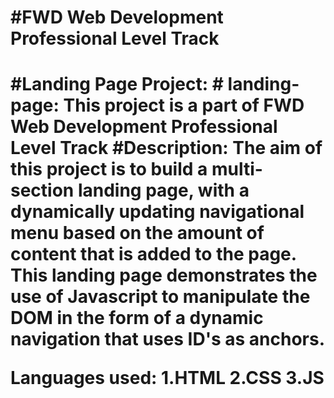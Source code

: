 



<h1 >#FWD Web Development Professional Level Track <h1>
#Landing Page Project:
# landing-page:
This project is a part of FWD Web Development Professional Level Track 
#Description:
The aim of this project is to build a multi-section landing page, with a dynamically updating navigational menu based on the amount of content that is added to the page. This landing page demonstrates the use of Javascript to manipulate the DOM in the form of a dynamic navigation that uses ID's as anchors. 

Languages used:
1.HTML
2.CSS
3.JS
